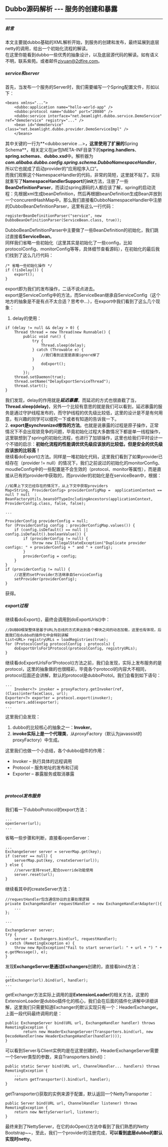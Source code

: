 ## Dubbo源码解析 --- 服务的创建和暴露
----------

##### 前言
本文主要就dubbo基础的XML解析开始，到服务的创建和发布，最终延展到底层netty的调用，给出一个初始化流程的解读。<br/>
在这里你能看到dubbo一些优秀的抽象设计，以及底层源代码的解读。如有语义不明，联系紫苑。或者邮件[ziyuan@2dfire.com](ziyuan@2dfire.com)。<br/>

##### service和server<br/>
首先，当发布一个服务的Server时，我们需要编写一个Spring配置文件，形如以下：<br/>

```
<beans xmlns="...">
    <dubbo:application name="hello-world-app" />
    <dubbo:protocol name="dubbo" port="20880" />
    <dubbo:service interface="net.beamlight.dubbo.service.DemoService" ref="demoService" registry="..." />
    <bean id="demoService" class="net.beamlight.dubbo.provider.DemoServiceImpl" />
	</beans>
```
其中关键的一行为**<dubbo:service …>**，这里使用了扩展的**Spring Schema**，相关定义在jar包META-INF目录下的**spring.handlers**、**spring.schemas**、**dubbo.xsd**中。解析器为***com.alibaba.dubbo.config.spring.schema.DubboNamespaceHandler***，所以它也就成了启动provider的“应用程序入口”。<br/>
而我们观察这个NamespaceHandler的代码，非常的简短，这里就不贴了。实际就重写了**NamespaceHandlerSupport**的**init**方法，注册了一些**BeanDefinitionParser**，而读过spring源码的人都应该了解，spring的启动流程：先根据xml生成beanDefinition，然后再根据beanDefinition生成Bean并放到一个concurentHashMap中。那么我们直接看DubboNamespaceHandler中注册的DubboBeanDefinitionParser，这里有这么一行代码：<br/>

```
registerBeanDefinitionParser("service", new DubboBeanDefinitionParser(ServiceBean.class, true));
```
DubboBeanDefinitionParser中主要做了一些BeanDefinition的初始化，我们跳过直接看**ServiceBean**。<br/>
同样我们省略一些初始化（这里其实是初始化了一些config，比如protocolConfig、monitorConfig等等，具体细节查看源码），在初始化的最后我们找到了这么几行代码：<br/>

```
/* 省略一些初始化操作 */
if (!isDelay()) {
	export();
}
```
export即为我们的发布操作，二话不说点进去。<br/>
export是ServiceConfig中的方法，而ServiceBean继承自ServiceConfig（这个地方的抽象是不是有点不太合适？思考中...），在export中我们看到了这么几个现象：
1. delay的使用：<br/>

```
if (delay != null && delay > 0) {
	Thread thread = new Thread(new Runnable() {
		public void run() {
			try {
				Thread.sleep(delay);
			} catch (Throwable e) {
				//我们看到这里是直接ignore掉了
			}
				doExport();
			}
		});
	thread.setDaemon(true);
	thread.setName("DelayExportServiceThread");
	thread.start();
} 
```
我们发现，delay的作用就是***延迟暴露***，而延迟的方式也很直截了当，**Thread.sleep(delay)**，另外一个比较有意思的就是我们可以看到，延迟暴露的服务是通过守护线程发布的，而守护线程的优先级比较低，这里的设计是不是有何用意，有兴趣的同学可以细究一下或者有知道的告诉我一下。<br/>
2. **export是synchronized修饰的方法**。也就是说暴露的过程是原子操作，正常情况下不会出现锁竞争的问题，毕竟初始化过程大多数情况下都是单一线程操作，这里联想到了spring的初始化流程，也进行了加锁操作，这里也给我们平时设计一个不错的启示：**初始化流程的性能调优优先级应该放的比较低，但是安全的优先级应该放的比较高！**<br/>
继续看doExport()方法。同样是一堆初始化代码，这里我们看到了如果provider已经存在（provider != null）的情况下，我们之前说过的初始化的monitorConfig、moudleConfig中的一些配置是不会生效的（protocol、monitor等属性），而是直接从已有的provider中获取的，而provider的初始化是在serviceBean中，根据：

```
//如果上下文已经存在的情况下，从上下文中获取providers
Map<String, ProviderConfig> providerConfigMap =  applicationContext == null ? null  : BeanFactoryUtils.beansOfTypeIncludingAncestors(applicationContext, ProviderConfig.class, false, false);

...

ProviderConfig providerConfig = null;
for (ProviderConfig config : providerConfigMap.values()) {
	if (config.isDefault() == null || config.isDefault().booleanValue()) {
		if (providerConfig != null) {
			throw new IllegalStateException("Duplicate provider configs: " + providerConfig + " and " + config);
		}
		providerConfig = config;
	}
}
if (providerConfig != null) {
	//这里的setProvider方法继承自ServiceConfig
	setProvider(providerConfig);
}

```
获得。<br/>

##### export过程<br/>
继续看doExport()，最终会调用到doExportUrls()中：<br/>

```
//DUBBO框架整体是基于URL为总线的方式来达到各个模块之间的动态加载，这里也有体现，后面我们在dubbo的插件化中会特别讲解
List<URL> registryURLs = loadRegistries(true);
for (ProtocolConfig protocolConfig : protocols) {
	doExportUrlsFor1Protocol(protocolConfig, registryURLs);
}
```
继续看doExportUrlsFor1Protocol()方法之前，我们会发现，实际上发布服务的是protocol，这里的抽象做的也很精彩，毕竟各个protocol的内容大不相同，protocol后面还会讲解，默认的protocol是dubboProtol。我们会看到如下语句：<br/>

```
...
	Invoker<?> invoker = proxyFactory.getInvoker(ref, (Class)interfaceClass, url);
Exporter<?> exporter = protocol.export(invoker);
exporters.add(exporter);
...
```
这里我们会发现：<br/>
1. dubbo的比较核心的抽象之一：**Invoker**。<br/>
2. **invoke实际上是一个代理类**，从proxyFactory（默认为javassist的proxyFactory）中生成。<br/>

这里我们也做一个小总结，各个dubbo组件的作用：<br/>
* Invoker – 执行具体的远程调用
* Protocol – 服务地址的发布和订阅
* Exporter – 暴露服务或取消暴露
<br/>

##### protocol发布服务
我们看一下dubboProtocol的export方法：<br/>

```
...
openServer(url);
...
```
省略一些步骤和判断，直接看openServer：<br/>

```
...
ExchangeServer server = serverMap.get(key);
if (server == null) {
	serverMap.put(key, createServer(url));
} else {
	//server支持reset,配合override功能使用
	server.reset(url);
}
```
继续看其中的createServer方法：<br/>

```
//requestHandler包含通信协议的主要处理逻辑
private ExchangeHandler requestHandler = new ExchangeHandlerAdapter(){
	...
};

...

ExchangeServer server;
try {
	server = Exchangers.bind(url, requestHandler);
} catch (RemotingException e) {
	throw new RpcException("Fail to start server(url: " + url + ") " + e.getMessage(), e);
}
```
发现**ExchangeServer是通过Exchangers**创建的，直接看bind方法：<br/>

```
...
getExchanger(url).bind(url, handler);
...
```
getExchanger方法实际上调用的是**ExtensionLoader**的相关方法，这里的ExtensionLoader是dubbo插件化的核心，我们会在后面的插件化讲解中详细讲解，这里我们只需要知道Exchanger的默认实现只有一个：HeaderExchanger。上面一段代码最终调用的是：<br/>

```
public ExchangeServer bind(URL url, ExchangeHandler handler) throws RemotingException {
        return new HeaderExchangeServer(Transporters.bind(url, new DecodeHandler(new HeaderExchangeHandler(handler))));
}
```
可以看到Server与Client实例均是在这里创建的，HeaderExchangeServer需要一个Server类型的参数，来自Transporters.bind()：<br/>

```
public static Server bind(URL url, ChannelHandler... handlers) throws RemotingException {
	...
	return getTransporter().bind(url, handler);
}
```
getTransporter()获取的实例来源于配置，默认返回一个NettyTransporter：<br/>

```
public Server bind(URL url, ChannelHandler listener) throws RemotingException {
	return new NettyServer(url, listener);
}
```

最终来到了NettyServer，在它的doOpen()方法中看到了我们熟悉的Netty Bootstrap~~，至此，我们一个provider的注册完成，**可以看到底层dubbo的默认实现时netty**。






